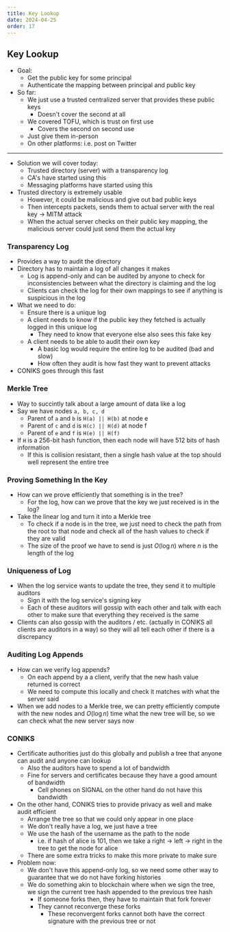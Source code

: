 ```yaml
---
title: Key Lookup
date: 2024-04-25
order: 17
---
```


## Key Lookup

- Goal:
  - Get the public key for some principal
  - Authenticate the mapping between principal and public key
- So far:
  - We just use a trusted centralized server that provides these public keys
    - Doesn't cover the second at all
  - We covered TOFU, which is trust on first use
    - Covers the second on second use
  - Just give them in-person
  - On other platforms: i.e. post on Twitter

---

- Solution we will cover today:
  - Trusted directory (server) with a transparency log
  - CA's have started using this
  - Messaging platforms have started using this
- Trusted directory is extremely usable
  - However, it could be malicious and give out bad public keys
  - Then intercepts packets, sends them to actual server with the real key -> MITM attack
  - When the actual server checks on their public key mapping, the malicious server could just send them the actual key

### Transparency Log

- Provides a way to audit the directory
- Directory has to maintain a log of all changes it makes
  - Log is append-only and can be audited by anyone to check for inconsistencies between what the directory is claiming and the log
  - Clients can check the log for their own mappings to see if anything is suspicious in the log
- What we need to do:
  - Ensure there is a unique log
  - A client needs to know if the public key they fetched is actually logged in this unique log
    - They need to know that everyone else also sees this fake key
  - A client needs to be able to audit their own key
    - A basic log would require the entire log to be audited (bad and slow)
    - How often they audit is how fast they want to prevent attacks
- CONIKS goes through this fast

### Merkle Tree

- Way to succintly talk about a large amount of data like a log
- Say we have nodes `a, b, c, d`
  - Parent of `a` and `b` is `H(a) || H(b)` at node e
  - Parent of `c` and `d` is `H(c) || H(d)` at node f
  - Parent of `e` and `f` is `H(e) || H(f)`
- If `H` is a 256-bit hash function, then each node will have 512 bits of hash information
  - If this is collision resistant, then a single hash value at the top should well represent the entire tree

### Proving Something In the Key

- How can we prove efficiently that something is in the tree?
  - For the log, how can we prove that the key we just received is in the log?
- Take the linear log and turn it into a Merkle tree
  - To check if a node is in the tree, we just need to check the path from the root to that node and check all of the hash values to check if they are valid
  - The size of the proof we have to send is just $O(\log n)$ where $n$ is the length of the log

### Uniqueness of Log

- When the log service wants to update the tree, they send it to multiple auditors
  - Sign it with the log service's signing key
  - Each of these auditors will gossip with each other and talk with each other to make sure that everything they received is the same
- Clients can also gossip with the auditors / etc. (actually in CONIKS all clients are auditors in a way) so they will all tell each other if there is a discrepancy

### Auditing Log Appends

- How can we verify log appends?
  - On each append by a a client, verify that the new hash value returned is correct
  - We need to compute this locally and check it matches with what the server said
- When we add nodes to a Merkle tree, we can pretty efficiently compute with the new nodes and $O(\log n)$ time what the new tree will be, so we can check what the new server says now

### CONIKS

- Certificate authorities just do this globally and publish a tree that anyone can audit and anyone can lookup
  - Also the auditors have to spend a lot of bandwidth
  - Fine for servers and certificates because they have a good amount of bandwidth
    - Cell phones on SIGNAL on the other hand do not have this bandwidth
- On the other hand, CONIKS tries to provide privacy as well and make audit efficient
  - Arrange the tree so that we could only appear in one place
  - We don't really have a log, we just have a tree
  - We use the hash of the username as the path to the node
    - i.e. if hash of alice is 101, then we take a right -> left -> right in the tree to get the node for alice
  - There are some extra tricks to make this more private to make sure
- Problem now:
  - We don't have this append-only log, so we need some other way to guarantee that we do not have forking histories
  - We do something akin to blockchain where when we sign the tree, we sign the current tree hash appended to the previous tree hash
    - If someone forks then, they have to maintain that fork forever
    - They cannot reconverge these forks
      - These reconvergent forks cannot both have the correct signature with the previous tree or not
